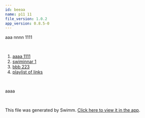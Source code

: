 ```yaml
---
id: beeaa
name: p11 11
file_version: 1.0.2
app_version: 0.8.5-0
---
```


<!-- Intro - Do not remove this comment -->
aaa nnnn 1111

<br/>

<!-- Steps - Do not remove this comment -->
1. [aaaa 1111](aaaa-1111.uku2o.sw.md)
2. [swiminnar 1](https://drive.google.com/drive/folders/1Jd2NeFzwPmc1HsSwZ1KfjFmYQNRg27V0?usp=sharing)
3. [bbb 223](bbb-223.zpvog.sw.md)
4. [playlist of links](playlist-of-links.uicw6.pl.sw.md)


<br/>

<!-- Summary - Do not remove this comment -->
aaaa

<br/>

This file was generated by Swimm. [Click here to view it in the app](http://localhost:5000/repos/Z2l0aHViJTNBJTNBdDElM0ElM0FlcmFuLXN3aW1t/docs/beeaa).